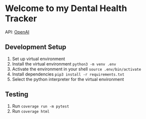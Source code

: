 # Welcome to my Dental Health Tracker

API: [OpenAI](https://platform.openai.com/docs/quickstart)

## Development Setup

1. Set up virtual environment
2. Install the virtual environment `python3 -m venv .env`
3. Activate the environment in your shell `source .env/bin/activate`
4. Install dependencies `pip3 install -r requirements.txt`
5. Select the python interpreter for the virtual environment

## Testing

1. Run `coverage run -m pytest`
2. Run `coverage html`
